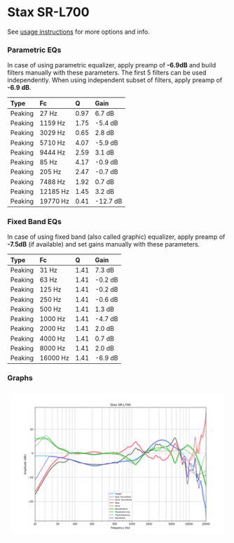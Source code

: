 # Stax SR-L700
See [usage instructions](https://github.com/jaakkopasanen/AutoEq#usage) for more options and info.

### Parametric EQs
In case of using parametric equalizer, apply preamp of **-6.9dB** and build filters manually
with these parameters. The first 5 filters can be used independently.
When using independent subset of filters, apply preamp of **-6.9 dB**.

| Type    | Fc       |    Q | Gain     |
|:--------|:---------|:-----|:---------|
| Peaking | 27 Hz    | 0.97 | 6.7 dB   |
| Peaking | 1159 Hz  | 1.75 | -5.4 dB  |
| Peaking | 3029 Hz  | 0.65 | 2.8 dB   |
| Peaking | 5710 Hz  | 4.07 | -5.9 dB  |
| Peaking | 9444 Hz  | 2.59 | 3.1 dB   |
| Peaking | 85 Hz    | 4.17 | -0.9 dB  |
| Peaking | 205 Hz   | 2.47 | -0.7 dB  |
| Peaking | 7488 Hz  | 1.92 | 0.7 dB   |
| Peaking | 12185 Hz | 1.45 | 3.2 dB   |
| Peaking | 19770 Hz | 0.41 | -12.7 dB |

### Fixed Band EQs
In case of using fixed band (also called graphic) equalizer, apply preamp of **-7.5dB**
(if available) and set gains manually with these parameters.

| Type    | Fc       |    Q | Gain    |
|:--------|:---------|:-----|:--------|
| Peaking | 31 Hz    | 1.41 | 7.3 dB  |
| Peaking | 63 Hz    | 1.41 | -0.2 dB |
| Peaking | 125 Hz   | 1.41 | -0.2 dB |
| Peaking | 250 Hz   | 1.41 | -0.6 dB |
| Peaking | 500 Hz   | 1.41 | 1.3 dB  |
| Peaking | 1000 Hz  | 1.41 | -4.7 dB |
| Peaking | 2000 Hz  | 1.41 | 2.0 dB  |
| Peaking | 4000 Hz  | 1.41 | 0.7 dB  |
| Peaking | 8000 Hz  | 1.41 | 2.0 dB  |
| Peaking | 16000 Hz | 1.41 | -6.9 dB |

### Graphs
![](./Stax%20SR-L700.png)